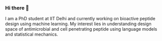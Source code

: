 ### Hi there 👋

I am a PhD student at IIT Delhi and currently working on bioactive peptide design using machine learning.
My interest lies in understanding design space of antimicrobial and cell penetrating peptide using language models and statistical mechanics.  

<!--
**saurabh-sarswt/saurabh-sarswt** is a ✨ _special_ ✨ repository because its `README.md` (this file) appears on your GitHub profile.

Here are some ideas to get you started:

- 🔭 I’m currently working on ...
- 🌱 I’m currently learning ...
- 👯 I’m looking to collaborate on ...
- 🤔 I’m looking for help with ...
- 💬 Ask me about ...
- 📫 How to reach me: ...
- 😄 Pronouns: ...
- ⚡ Fun fact: ...
-->
